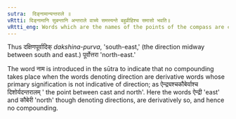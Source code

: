 ```yaml
---
sutra:  दिङ्नामान्यन्तराले ॥
vRtti: दिङ्नामानि सुबन्तानि अन्तराले वाच्ये समस्यन्ते बहुव्रीहिश्च समासो भवति॥
vRtti_eng: Words which are the names of the points of the compass are compounded, when the compound signifies the intermediate point, and the compound so formed is _Bahuvrihi_.
---
```

Thus दक्षिणपूर्वादिक् _dakshina-purva_, 'south-east,' (the direction midway between south and east.) पूर्वोत्तरा 'north-east.'

The word नाम is introduced in the sūtra to indicate that no compounding takes place when the words denoting direction are derivative words whose primary signification is not indicative of direction; as ऐन्द्र्यश्चकौबेर्याश्च दिशोर्यदन्तरालम् ' the point between cast and north'. Here the words ऐन्द्री 'east' and कौबेरी 'north' though denoting directions, are derivatively so, and hence no compounding.
